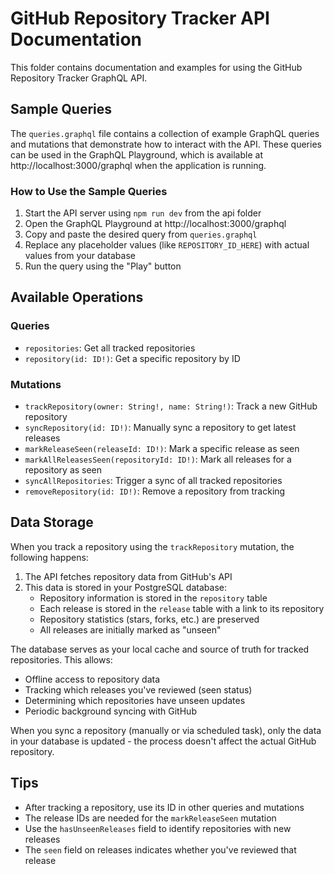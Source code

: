 # GitHub Repository Tracker API Documentation

This folder contains documentation and examples for using the GitHub Repository Tracker GraphQL API.

## Sample Queries

The `queries.graphql` file contains a collection of example GraphQL queries and mutations that demonstrate how to interact with the API. These queries can be used in the GraphQL Playground, which is available at http://localhost:3000/graphql when the application is running.

### How to Use the Sample Queries

1. Start the API server using `npm run dev` from the api folder
2. Open the GraphQL Playground at http://localhost:3000/graphql
3. Copy and paste the desired query from `queries.graphql`
4. Replace any placeholder values (like `REPOSITORY_ID_HERE`) with actual values from your database
5. Run the query using the "Play" button

## Available Operations

### Queries
- `repositories`: Get all tracked repositories
- `repository(id: ID!)`: Get a specific repository by ID

### Mutations
- `trackRepository(owner: String!, name: String!)`: Track a new GitHub repository
- `syncRepository(id: ID!)`: Manually sync a repository to get latest releases
- `markReleaseSeen(releaseId: ID!)`: Mark a specific release as seen
- `markAllReleasesSeen(repositoryId: ID!)`: Mark all releases for a repository as seen
- `syncAllRepositories`: Trigger a sync of all tracked repositories
- `removeRepository(id: ID!)`: Remove a repository from tracking

## Data Storage

When you track a repository using the `trackRepository` mutation, the following happens:

1. The API fetches repository data from GitHub's API
2. This data is stored in your PostgreSQL database:
   - Repository information is stored in the `repository` table
   - Each release is stored in the `release` table with a link to its repository
   - Repository statistics (stars, forks, etc.) are preserved
   - All releases are initially marked as "unseen"

The database serves as your local cache and source of truth for tracked repositories. This allows:
- Offline access to repository data
- Tracking which releases you've reviewed (seen status)
- Determining which repositories have unseen updates
- Periodic background syncing with GitHub

When you sync a repository (manually or via scheduled task), only the data in your database is updated - the process doesn't affect the actual GitHub repository.

## Tips

- After tracking a repository, use its ID in other queries and mutations
- The release IDs are needed for the `markReleaseSeen` mutation
- Use the `hasUnseenReleases` field to identify repositories with new releases
- The `seen` field on releases indicates whether you've reviewed that release 